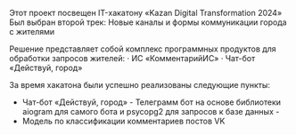 Этот проект посвещен IT-хакатону «Kazan Digital Transformation 2024» 
Был выбран второй трек: Новые каналы и формы коммуникации города с жителями 

Решение представляет собой комплекс программных продуктов для обработки запросов жителей:
·  ИС «КомментарийИС»
·  Чат-бот «Действуй, город»

За время хакатона были успешно реализованы следующие пункты:
+ Чат-бот «Действуй, город» - Телеграмм бот на основе библиотеки aiogram для самого бота и psycopg2 для запросов к базе данных - 
+ Модель по классификации комментариев постов VK 


